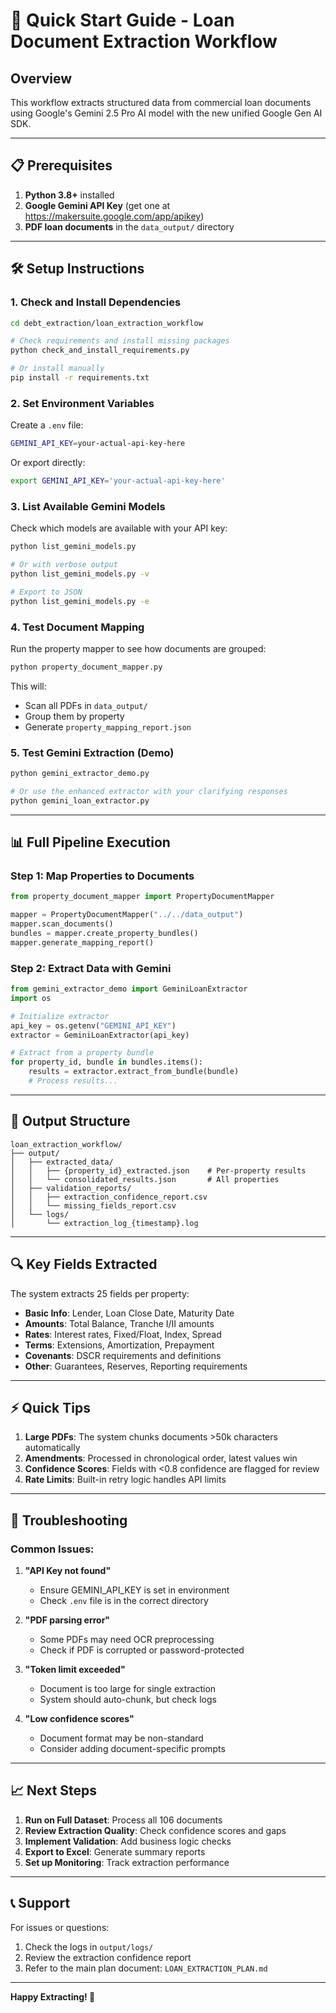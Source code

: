 # 🚀 Quick Start Guide - Loan Document Extraction Workflow

## Overview
This workflow extracts structured data from commercial loan documents using Google's Gemini 2.5 Pro AI model with the new unified Google Gen AI SDK.

---

## 📋 Prerequisites

1. **Python 3.8+** installed
2. **Google Gemini API Key** (get one at https://makersuite.google.com/app/apikey)
3. **PDF loan documents** in the `data_output/` directory

---

## 🛠️ Setup Instructions

### 1. Check and Install Dependencies

```bash
cd debt_extraction/loan_extraction_workflow

# Check requirements and install missing packages
python check_and_install_requirements.py

# Or install manually
pip install -r requirements.txt
```

### 2. Set Environment Variables

Create a `.env` file:
```bash
GEMINI_API_KEY=your-actual-api-key-here
```

Or export directly:
```bash
export GEMINI_API_KEY='your-actual-api-key-here'
```

### 3. List Available Gemini Models

Check which models are available with your API key:
```bash
python list_gemini_models.py

# Or with verbose output
python list_gemini_models.py -v

# Export to JSON
python list_gemini_models.py -e
```

### 4. Test Document Mapping

Run the property mapper to see how documents are grouped:
```bash
python property_document_mapper.py
```

This will:
- Scan all PDFs in `data_output/`
- Group them by property
- Generate `property_mapping_report.json`

### 5. Test Gemini Extraction (Demo)

```bash
python gemini_extractor_demo.py

# Or use the enhanced extractor with your clarifying responses
python gemini_loan_extractor.py
```

---

## 📊 Full Pipeline Execution

### Step 1: Map Properties to Documents
```python
from property_document_mapper import PropertyDocumentMapper

mapper = PropertyDocumentMapper("../../data_output")
mapper.scan_documents()
bundles = mapper.create_property_bundles()
mapper.generate_mapping_report()
```

### Step 2: Extract Data with Gemini
```python
from gemini_extractor_demo import GeminiLoanExtractor
import os

# Initialize extractor
api_key = os.getenv("GEMINI_API_KEY")
extractor = GeminiLoanExtractor(api_key)

# Extract from a property bundle
for property_id, bundle in bundles.items():
    results = extractor.extract_from_bundle(bundle)
    # Process results...
```

---

## 📁 Output Structure

```
loan_extraction_workflow/
├── output/
│   ├── extracted_data/
│   │   ├── {property_id}_extracted.json    # Per-property results
│   │   └── consolidated_results.json       # All properties
│   ├── validation_reports/
│   │   ├── extraction_confidence_report.csv
│   │   └── missing_fields_report.csv
│   └── logs/
│       └── extraction_log_{timestamp}.log
```

---

## 🔍 Key Fields Extracted

The system extracts 25 fields per property:
- **Basic Info**: Lender, Loan Close Date, Maturity Date
- **Amounts**: Total Balance, Tranche I/II amounts
- **Rates**: Interest rates, Fixed/Float, Index, Spread
- **Terms**: Extensions, Amortization, Prepayment
- **Covenants**: DSCR requirements and definitions
- **Other**: Guarantees, Reserves, Reporting requirements

---

## ⚡ Quick Tips

1. **Large PDFs**: The system chunks documents >50k characters automatically
2. **Amendments**: Processed in chronological order, latest values win
3. **Confidence Scores**: Fields with <0.8 confidence are flagged for review
4. **Rate Limits**: Built-in retry logic handles API limits

---

## 🐛 Troubleshooting

### Common Issues:

1. **"API Key not found"**
   - Ensure GEMINI_API_KEY is set in environment
   - Check `.env` file is in the correct directory

2. **"PDF parsing error"**
   - Some PDFs may need OCR preprocessing
   - Check if PDF is corrupted or password-protected

3. **"Token limit exceeded"**
   - Document is too large for single extraction
   - System should auto-chunk, but check logs

4. **"Low confidence scores"**
   - Document format may be non-standard
   - Consider adding document-specific prompts

---

## 📈 Next Steps

1. **Run on Full Dataset**: Process all 106 documents
2. **Review Extraction Quality**: Check confidence scores and gaps
3. **Implement Validation**: Add business logic checks
4. **Export to Excel**: Generate summary reports
5. **Set up Monitoring**: Track extraction performance

---

## 📞 Support

For issues or questions:
1. Check the logs in `output/logs/`
2. Review the extraction confidence report
3. Refer to the main plan document: `LOAN_EXTRACTION_PLAN.md`

---

**Happy Extracting! 🎉** 